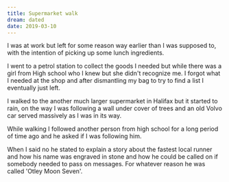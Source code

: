 ```yaml
---
title: Supermarket walk
dream: dated
date: 2019-03-10
---
```


I was at work but left for some reason way earlier than I was supposed to, with the intention of picking up some lunch ingredients.

I went to a petrol station to collect the goods I needed but while there was a girl from High school who I knew but she didn't recognize me. I forgot what I needed at the shop and after dismantling my bag to try to find a list I eventually just left.

I walked to the another much larger supermarket in Halifax but it started to rain, on the way I was following a wall under cover of trees and an old Volvo car served massively as I was in its way.

While walking I followed another person from high school for a long period of time ago and he asked if I was following him.

When I said no he stated to explain a story about the fastest local runner and how his name was engraved in stone and how he could be called on if somebody needed to pass on messages. For whatever reason he was called 'Otley Moon Seven'.